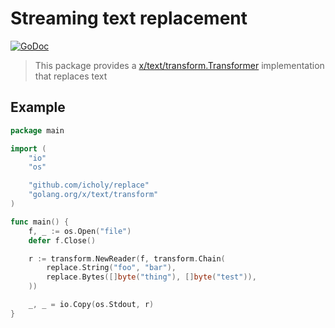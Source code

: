 # Streaming text replacement

[![GoDoc](https://godoc.org/github.com/icholy/replace?status.svg)](https://godoc.org/github.com/icholy/replace)

> This package provides a [x/text/transform.Transformer](https://godoc.org/golang.org/x/text/transform#Transformer)
> implementation that replaces text

## Example

``` go
package main

import (
	"io"
	"os"

	"github.com/icholy/replace"
	"golang.org/x/text/transform"
)

func main() {
	f, _ := os.Open("file")
	defer f.Close()

	r := transform.NewReader(f, transform.Chain(
		replace.String("foo", "bar"),
		replace.Bytes([]byte("thing"), []byte("test")),
	))

	_, _ = io.Copy(os.Stdout, r)
}
```
